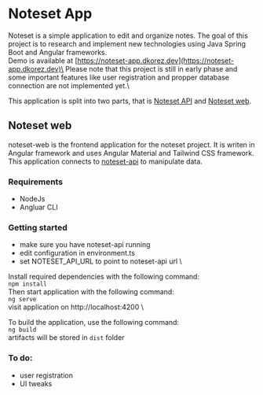 # Noteset App
Noteset is a simple application to edit and organize notes. The goal of this project is to research and implement new technologies using Java Spring Boot and Angular frameworks.\
Demo is available at [https://noteset-app.dkorez.dev](https://noteset-app.dkorez.dev)\
Please note that this project is still in early phase and some important features like user registration and propper database connection are not implemented yet.\

This application is split into two parts, that is [Noteset API](https://github.com/dkorez/noteset-api) and [Noteset web](https://github.com/dkorez/noteset-web).

## Noteset web
noteset-web is the frontend application for the noteset project. It is writen in Angular framework and uses Angular Material and Tailwind CSS framework.\
This application connects to [noteset-api](https://github.com/dkorez/noteset-api) to manipulate data.

### Requirements
- NodeJs
- Angluar CLI

### Getting started
- make sure you have noteset-api running
- edit configuration in environment.ts
- set NOTESET_API_URL to point to noteset-api url
\

Install required dependencies with the following command:\
`npm install`\
Then start application with the following command:\
`ng serve`\
visit application on http://localhost:4200
\

To build the application, use the following command:\
`ng build` \
artifacts will be stored in `dist` folder

### To do:
- user registration
- UI tweaks
